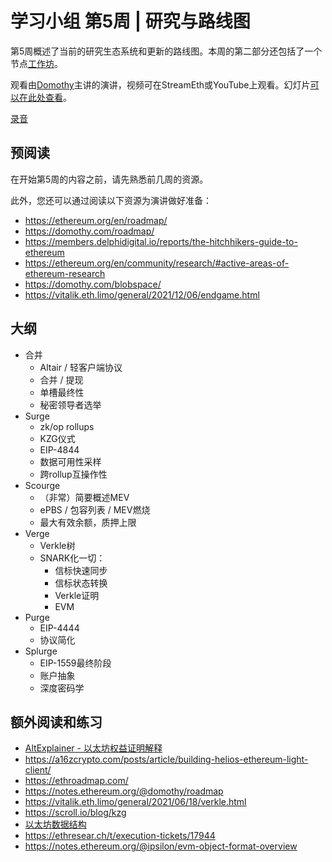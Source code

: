 # 学习小组 第5周 | 研究与路线图

第5周概述了当前的研究生态系统和更新的路线图。本周的第二部分还包括了一个节点[工作坊](/eps/nodes_workshop.md)。

观看由[Domothy](https://twitter.com/domothy)主讲的演讲，视频可在StreamEth或YouTube上观看。幻灯片[可以在此处查看](https://github.com/eth-protocol-fellows/protocol-studies/blob/main/docs/eps/presentations/week5.pdf)。

[录音](https://www.youtube.com/embed/UClaoL12W00?si=F-H6YMD7hgjjP2AM ':include :type=iframe width=100% height=560 frameborder="0" allow="fullscreen" allowfullscreen encrypted-media gyroscope picture-in-picture web-share')

## 预阅读

在开始第5周的内容之前，请先熟悉前几周的资源。

此外，您还可以通过阅读以下资源为演讲做好准备：

- https://ethereum.org/en/roadmap/
- https://domothy.com/roadmap/
- https://members.delphidigital.io/reports/the-hitchhikers-guide-to-ethereum
- https://ethereum.org/en/community/research/#active-areas-of-ethereum-research
- https://domothy.com/blobspace/
- https://vitalik.eth.limo/general/2021/12/06/endgame.html

## 大纲

- 合并
    - Altair / 轻客户端协议
    - 合并 / 提现
    - 单槽最终性
    - 秘密领导者选举
- Surge
    - zk/op rollups
    - KZG仪式
    - EIP-4844
    - 数据可用性采样
    - 跨rollup互操作性
- Scourge
    - （非常）简要概述MEV
    - ePBS / 包容列表 / MEV燃烧
    - 最大有效余额，质押上限
- Verge
    - Verkle树
    - SNARK化一切：
        - 信标快速同步
        - 信标状态转换
        - Verkle证明
        - EVM
- Purge
    - EIP-4444
    - 协议简化
- Splurge
    - EIP-1559最终阶段
    - 账户抽象
    - 深度密码学

## 额外阅读和练习

- [AltExplainer - 以太坊权益证明解释](https://www.youtube.com/watch?v=5gfNUVmX3Es)
- https://a16zcrypto.com/posts/article/building-helios-ethereum-light-client/
- https://ethroadmap.com/
- https://notes.ethereum.org/@domothy/roadmap
- https://vitalik.eth.limo/general/2021/06/18/verkle.html
- https://scroll.io/blog/kzg
- [以太坊数据结构](https://arxiv.org/pdf/2108.05513.pdf)
- https://ethresear.ch/t/execution-tickets/17944
- https://notes.ethereum.org/@ipsilon/evm-object-format-overview
